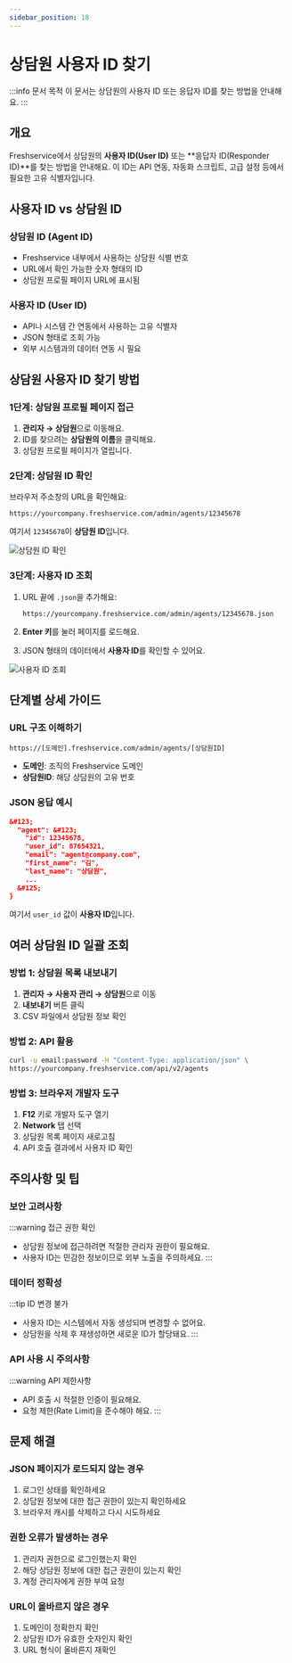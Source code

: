 ```yaml
---
sidebar_position: 18
---
```


# 상담원 사용자 ID 찾기

:::info 문서 목적
이 문서는 상담원의 사용자 ID 또는 응답자 ID를 찾는 방법을 안내해요.
:::

## 개요

Freshservice에서 상담원의 **사용자 ID(User ID)** 또는 **응답자 ID(Responder ID)**를 찾는 방법을 안내해요. 이 ID는 API 연동, 자동화 스크립트, 고급 설정 등에서 필요한 고유 식별자입니다.

## 사용자 ID vs 상담원 ID

### 상담원 ID (Agent ID)
- Freshservice 내부에서 사용하는 상담원 식별 번호
- URL에서 확인 가능한 숫자 형태의 ID
- 상담원 프로필 페이지 URL에 표시됨

### 사용자 ID (User ID)
- API나 시스템 간 연동에서 사용하는 고유 식별자
- JSON 형태로 조회 가능
- 외부 시스템과의 데이터 연동 시 필요

## 상담원 사용자 ID 찾기 방법

### 1단계: 상담원 프로필 페이지 접근

1. **관리자 → 상담원**으로 이동해요.
2. ID를 찾으려는 **상담원의 이름**을 클릭해요.
3. 상담원 프로필 페이지가 열립니다.

### 2단계: 상담원 ID 확인

브라우저 주소창의 URL을 확인해요:
```
https://yourcompany.freshservice.com/admin/agents/12345678
```

여기서 `12345678`이 **상담원 ID**입니다.

![상담원 ID 확인](https://s3.amazonaws.com/cdn.freshdesk.com/data/helpdesk/attachments/production/21003944/original/Agent_ID.jpg?1417524045)

### 3단계: 사용자 ID 조회

1. URL 끝에 `.json`을 추가해요:
   ```
   https://yourcompany.freshservice.com/admin/agents/12345678.json
   ```

2. **Enter 키**를 눌러 페이지를 로드해요.

3. JSON 형태의 데이터에서 **사용자 ID**를 확인할 수 있어요.

![사용자 ID 조회](https://s3.amazonaws.com/cdn.freshdesk.com/data/helpdesk/attachments/production/21003965/original/User_ID.jpg?1417524164)

## 단계별 상세 가이드

### URL 구조 이해하기

```
https://[도메인].freshservice.com/admin/agents/[상담원ID]
```

- **도메인**: 조직의 Freshservice 도메인
- **상담원ID**: 해당 상담원의 고유 번호

### JSON 응답 예시

```json
&#123;
  "agent": &#123;
    "id": 12345678,
    "user_id": 87654321,
    "email": "agent@company.com",
    "first_name": "김",
    "last_name": "상담원",
    ...
  &#125;
}
```

여기서 `user_id` 값이 **사용자 ID**입니다.

## 여러 상담원 ID 일괄 조회

### 방법 1: 상담원 목록 내보내기
1. **관리자 → 사용자 관리 → 상담원**으로 이동
2. **내보내기** 버튼 클릭
3. CSV 파일에서 상담원 정보 확인

### 방법 2: API 활용
```bash
curl -u email:password -H "Content-Type: application/json" \
https://yourcompany.freshservice.com/api/v2/agents
```

### 방법 3: 브라우저 개발자 도구
1. **F12** 키로 개발자 도구 열기
2. **Network** 탭 선택
3. 상담원 목록 페이지 새로고침
4. API 호출 결과에서 사용자 ID 확인

## 주의사항 및 팁

### 보안 고려사항

:::warning 접근 권한 확인
- 상담원 정보에 접근하려면 적절한 관리자 권한이 필요해요.
- 사용자 ID는 민감한 정보이므로 외부 노출을 주의하세요.
:::

### 데이터 정확성

:::tip ID 변경 불가
- 사용자 ID는 시스템에서 자동 생성되며 변경할 수 없어요.
- 상담원을 삭제 후 재생성하면 새로운 ID가 할당돼요.
:::

### API 사용 시 주의사항

:::warning API 제한사항
- API 호출 시 적절한 인증이 필요해요.
- 요청 제한(Rate Limit)을 준수해야 해요.
:::

## 문제 해결

### JSON 페이지가 로드되지 않는 경우
1. 로그인 상태를 확인하세요
2. 상담원 정보에 대한 접근 권한이 있는지 확인하세요
3. 브라우저 캐시를 삭제하고 다시 시도하세요

### 권한 오류가 발생하는 경우
1. 관리자 권한으로 로그인했는지 확인
2. 해당 상담원 정보에 대한 접근 권한이 있는지 확인
3. 계정 관리자에게 권한 부여 요청

### URL이 올바르지 않은 경우
1. 도메인이 정확한지 확인
2. 상담원 ID가 유효한 숫자인지 확인
3. URL 형식이 올바른지 재확인


